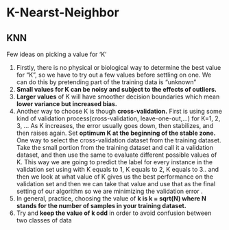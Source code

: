 # K-Nearst-Neighbor

## KNN

Few ideas on picking a value for ‘K’

1. Firstly, there is no physical or biological way to determine the best value for “K”, so we have to try out a few values before settling on one. We can do this by pretending part of the training data is “unknown”
2. **Small values for K can be noisy and subject to the effects of outliers.**
3. **Larger values** of K will have smoother decision boundaries which mean **lower variance but increased bias.**
4. Another way to choose K is though **cross-validation.** First is using some kind of validation process\(cross-validation, leave-one-out,...\) for K=1, 2, 3, ... As K increases, the error usually goes down, then stabilizes, and then raises again. Set **optimum K at the beginning of the stable zone.** One way to select the cross-validation dataset from the training dataset. Take the small portion from the training dataset and call it a validation dataset, and then use the same to evaluate different possible values of K. This way we are going to predict the label for every instance in the validation set using with K equals to 1, K equals to 2, K equals to 3.. and then we look at what value of K gives us the best performance on the validation set and then we can take that value and use that as the final setting of our algorithm so we are minimizing the validation error .
5. In general, practice, choosing the value of **k is k = sqrt\(N\) where N stands for the number of samples in your training dataset.**
6. Try and **keep the value of k odd** in order to avoid confusion between two classes of data

